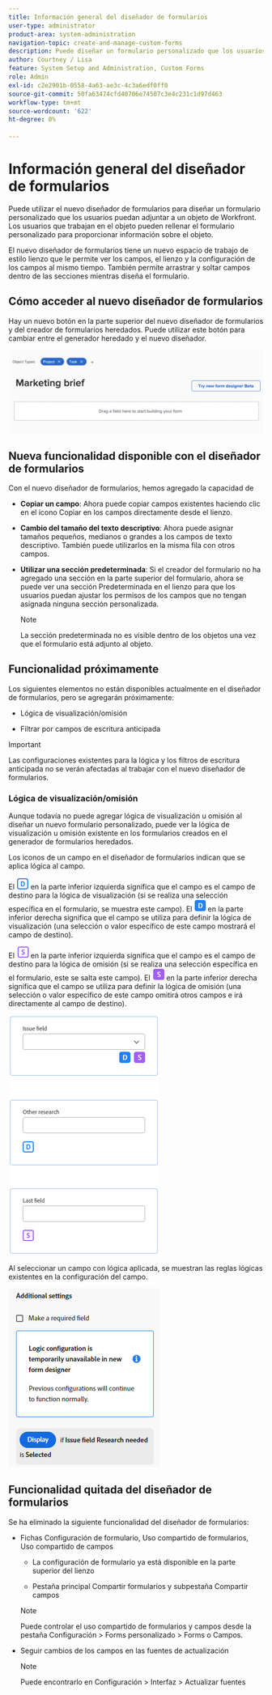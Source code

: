 ```yaml
---
title: Información general del diseñador de formularios
user-type: administrator
product-area: system-administration
navigation-topic: create-and-manage-custom-forms
description: Puede diseñar un formulario personalizado que los usuarios puedan adjuntar a un objeto de Workfront. Los usuarios que trabajan en el objeto pueden rellenar el formulario personalizado para proporcionar información sobre el objeto.
author: Courtney / Lisa
feature: System Setup and Administration, Custom Forms
role: Admin
exl-id: c2e2901b-0558-4a63-ae3c-4c3a6edf0ff0
source-git-commit: 50fa63474cfd40706e74507c3e4c231c1d97d463
workflow-type: tm+mt
source-wordcount: '622'
ht-degree: 0%

---
```


# Información general del diseñador de formularios

Puede utilizar el nuevo diseñador de formularios para diseñar un formulario personalizado que los usuarios puedan adjuntar a un objeto de Workfront. Los usuarios que trabajan en el objeto pueden rellenar el formulario personalizado para proporcionar información sobre el objeto.

El nuevo diseñador de formularios tiene un nuevo espacio de trabajo de estilo lienzo que le permite ver los campos, el lienzo y la configuración de los campos al mismo tiempo. También permite arrastrar y soltar campos dentro de las secciones mientras diseña el formulario.

<!-- add screenshot when field settings empty state is ready -->

## Cómo acceder al nuevo diseñador de formularios

Hay un nuevo botón en la parte superior del nuevo diseñador de formularios y del creador de formularios heredados. Puede utilizar este botón para cambiar entre el generador heredado y el nuevo diseñador.

![Cambiar al nuevo diseñador de formularios](assets/switch-views.png)

## Nueva funcionalidad disponible con el diseñador de formularios

Con el nuevo diseñador de formularios, hemos agregado la capacidad de

* **Copiar un campo**: Ahora puede copiar campos existentes haciendo clic en el icono Copiar en los campos directamente desde el lienzo.

* **Cambio del tamaño del texto descriptivo**: Ahora puede asignar tamaños pequeños, medianos o grandes a los campos de texto descriptivo. También puede utilizarlos en la misma fila con otros campos.

* **Utilizar una sección predeterminada**: Si el creador del formulario no ha agregado una sección en la parte superior del formulario, ahora se puede ver una sección Predeterminada en el lienzo para que los usuarios puedan ajustar los permisos de los campos que no tengan asignada ninguna sección personalizada.

  >[!NOTE]
  >
  >La sección predeterminada no es visible dentro de los objetos una vez que el formulario está adjunto al objeto.

## Funcionalidad próximamente

Los siguientes elementos no están disponibles actualmente en el diseñador de formularios, pero se agregarán próximamente:

* Lógica de visualización/omisión

* Filtrar por campos de escritura anticipada

>[!IMPORTANT]
>
>Las configuraciones existentes para la lógica y los filtros de escritura anticipada no se verán afectadas al trabajar con el nuevo diseñador de formularios.

### Lógica de visualización/omisión

Aunque todavía no puede agregar lógica de visualización u omisión al diseñar un nuevo formulario personalizado, puede ver la lógica de visualización u omisión existente en los formularios creados en el generador de formularios heredados.

Los iconos de un campo en el diseñador de formularios indican que se aplica lógica al campo.

El ![Mostrar lógica para el campo de destino](assets/display-logic-bottom-left.png) en la parte inferior izquierda significa que el campo es el campo de destino para la lógica de visualización (si se realiza una selección específica en el formulario, se muestra este campo). El ![Definir icono de lógica de visualización](assets/display-logic-bottom-right.png) en la parte inferior derecha significa que el campo se utiliza para definir la lógica de visualización (una selección o valor específico de este campo mostrará el campo de destino).

El ![Omitir lógica para campo de destino](assets/skip-logic-bottom-left.png) en la parte inferior izquierda significa que el campo es el campo de destino para la lógica de omisión (si se realiza una selección específica en el formulario, este se salta este campo). El ![Definir icono de lógica de omisión](assets/skip-logic-bottom-right.png) en la parte inferior derecha significa que el campo se utiliza para definir la lógica de omisión (una selección o valor específico de este campo omitirá otros campos e irá directamente al campo de destino).

![Iconos lógicos](assets/logic-icons-3.png)

Al seleccionar un campo con lógica aplicada, se muestran las reglas lógicas existentes en la configuración del campo.

![Reglas lógicas](assets/form-designer-view-only-logic.png)

## Funcionalidad quitada del diseñador de formularios

Se ha eliminado la siguiente funcionalidad del diseñador de formularios:


* Fichas Configuración de formulario, Uso compartido de formularios, Uso compartido de campos

   * La configuración de formulario ya está disponible en la parte superior del lienzo

   * Pestaña principal Compartir formularios y subpestaña Compartir campos

  >[!NOTE]
  >
  >Puede controlar el uso compartido de formularios y campos desde la pestaña Configuración > Forms personalizado > Forms o Campos.

* Seguir cambios de los campos en las fuentes de actualización
  >[!NOTE]
  >
  >Puede encontrarlo en Configuración > Interfaz > Actualizar fuentes
